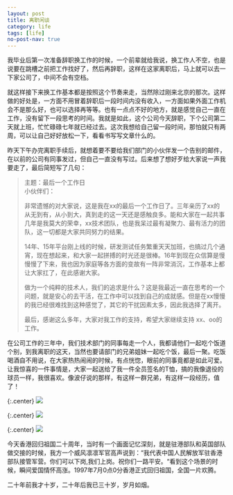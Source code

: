 ```yaml
---
layout: post
title: 离职闲谈
category: life
tags: [life]
no-post-nav: true
---
```


我毕业后第一次准备辞职换工作的时候，一个前辈就给我说，换工作人不空，也是说要在跳槽之前把工作找好了，然后再辞职，这样在这家离职后，马上就可以去一下家公司了，中间不会有空档。

就这样接下来换工作基本都是按照这个节奏来走，当然除过刚来北京的那次。这样做的好处是，一方面不用冒着辞职后一段时间内没有收入，一方面如果外面工作机会不是那么好，也可以选择再等等。也有一点点不好的地方，就是感觉自己一直在工作，没有留下一段思考的时间。我就是如此，这个公司今天辞职，下个公司第二天就上班，忙忙碌碌七年就已经过去。这次我想给自己留一段时间，那怕就只有两周，可以让自己好好放松一下，看看书写写文章什么的。

昨天下午办完离职手续后，就想着要不要给我们部门的小伙伴发一个告别的邮件，在以前的公司有同事发过，但自己一直没有写过。后来想了想好歹给大家说一声我要走了，最后简短写了几句：

> 主题：最后一个工作日  
> 小伙伴们：
>                    
> 非常遗憾的对大家说，这是我在xx的最后一个工作日了。三年亲历了xx的从无到有，从小到大，真到走的这一天还是感触良多。能和大家在一起共事几年是我莫大的荣幸，xx技术团队，也是我呆过最有凝聚力、最有活力的团队，这一切都是大家共同努力的结果。
> 
> 14年、15年平台刚上线的时候，研发测试任务繁重天天加班，也搞过几个通宵，现在想起来，和大家一起拼搏的时光还是很棒。16年到现在众信算是慢慢慢了下来，我也因为家庭等各方面的变故有一阵非常消沉，工作基本上都让大家扛了，在此感谢大家。
> 
> 做为一个纯粹的技术人，我们的追求是什么？这是我最近一直在思考的一个问题，就是安心的去干活，在工作中可以找到自己的成就感。但是在xx慢慢的我已经很难找到这种感觉了，其它的干扰因素太多，因此我选择了离开。
> 
> 最后，感谢这么多年，大家对我工作的支持，希望大家继续支持 xx、oo的工作。

在公司工作的三年中，我们技术部门的同事每走一个人，我都请他们一起吃个饭道个别，到我离职的这天，当然也要请部门的兄弟姐妹一起吃个饭，最后一聚。吃饭喝酒自不用说，在大家热热闹闹的时候，有点恍惚，眼前的同事竟都是如此可爱。让我惊喜的一件事情是，大家一起送给了我一件全员签名的T恤，搞的我像退役的球员一样，我很喜欢。像波仔说的那样，有这样一群兄弟，有这样一段经历，值了！

{:.center}
![](http://www.ityouknow.com/assets/images/2017/life/we.png)

{:.center}
![](http://www.ityouknow.com/assets/images/2017/life/t-front.png)

{:.center}
![](http://www.ityouknow.com/assets/images/2017/life/t-back.png)

今天香港回归祖国二十周年，当时有一个画面记忆深刻，就是驻港部队和英国部队做交接的时候，我方一个威风凛凛军官高声说到：“我代表中国人民解放军驻香港部队接管军营。你们可以下岗,我们上岗。祝你们一路平安。“看到这个场景的时候，瞬间爱国情怀高涨。1997年7月0点0分香港正式回归祖国，全国一片欢腾。

二十年前我才十岁，二十年后我已三十岁，岁月如烟。















